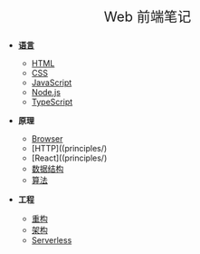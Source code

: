 <div align="center">
    <p style="font-size: 24px;">Web 前端笔记</p>
</div>


- [**语言**](languages/index.md)
    - [HTML](languages/html.md)
    - [CSS](languages/css.md)
    - [JavaScript](languages/)   
    - [Node.js](languages/)
    - [TypeScript](languages/)

- **原理**
    - [Browser](principles/ "浏览器原理")
    - [HTTP]((principles/)
    - [React]((principles/)
    - [数据结构]()
    - [算法]()

- **工程**
    - [重构]()
    - [架构]()
    - [Serverless]()
 




